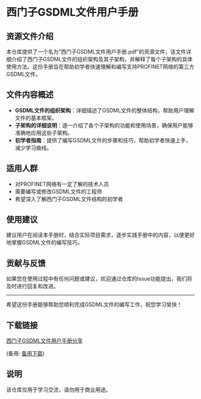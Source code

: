 # 西门子GSDML文件用户手册

## 资源文件介绍

本仓库提供了一个名为“西门子GSDML文件用户手册.pdf”的资源文件，该文件详细介绍了西门子GSDML文件的组织架构及其子架构，并解释了每个子架构的具体使用方法。这份手册旨在帮助初学者快速理解和编写支持PROFINET网络的第三方GSDML文件。

## 文件内容概述

- **GSDML文件的组织架构**：详细描述了GSDML文件的整体结构，帮助用户理解文件的基本框架。
- **子架构的详细说明**：逐一介绍了各个子架构的功能和使用场景，确保用户能够准确地应用这些子架构。
- **初学者指南**：提供了编写GSDML文件的步骤和技巧，帮助初学者快速上手，减少学习曲线。

## 适用人群

- 对PROFINET网络有一定了解的技术人员
- 需要编写或修改GSDML文件的工程师
- 希望深入了解西门子GSDML文件结构的初学者

## 使用建议

建议用户在阅读本手册时，结合实际项目需求，逐步实践手册中的内容，以便更好地掌握GSDML文件的编写技巧。

## 贡献与反馈

如果您在使用过程中有任何问题或建议，欢迎通过仓库的Issue功能提出，我们将及时进行回复和改进。

---

希望这份手册能够帮助您顺利完成GSDML文件的编写工作，祝您学习愉快！

## 下载链接
[西门子GSDML文件用户手册分享]() 

(备用: [备用下载](https://pan.baidu.com/s/19biiekdTLsP4F2wTSvdRig?pwd=1234))

## 说明

该仓库仅用于学习交流，请勿用于商业用途。
